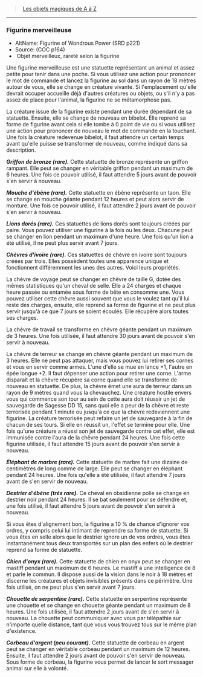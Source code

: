 ﻿---
!MagicItem
Type: Objet merveilleux
Rarity: rareté selon la figurine
Id: magicitems_az_hd.md#figurine-merveilleuse
ParentLink: magicitems_az_hd.md#les-objets-magiques-de-a-à-z
Name: Figurine merveilleuse
ParentName: Les objets magiques de A à Z
NameLevel: 3
AltName: Figurine of Wondrous Power (SRD p221)
Source: (COC p164)
Attributes: {}
AttributesDictionary: >+
  {}

---
> [Les objets magiques de A à Z](hd_magicitems_az_les_objets_magiques_de_a_a_z.md)

---

### Figurine merveilleuse

- AltName: Figurine of Wondrous Power (SRD p221)
- Source: (COC p164)
-  Objet merveilleux, rareté selon la figurine

Une figurine merveilleuse est une statuette représentant un animal et assez petite pour tenir dans une poche. Si vous utilisez une action pour prononcer le mot de commande et lancez la figurine au sol dans un rayon de 18 mètres autour de vous, elle se change en créature vivante. Si l'emplacement qu'elle devrait occuper accueille déjà d'autres créatures ou objets, ou s'il n'y a pas assez de place pour l'animal, la figurine ne se métamorphose pas.

La créature issue de la figurine existe pendant une durée dépendant de sa statuette. Ensuite, elle se change de nouveau en bibelot. Elle reprend sa forme de figurine avant cela si elle tombe à 0 point de vie ou si vous utilisez une action pour prononcer de nouveau le mot de commande en la touchant. Une fois la créature redevenue bibelot, il faut attendre un certain temps avant qu'elle puisse se transformer de nouveau, comme indiqué dans sa description.

**_Griffon de bronze (rare)._** Cette statuette de bronze représente un griffon rampant. Elle peut se changer en véritable griffon pendant un maximum de 6 heures. Une fois ce pouvoir utilisé, il faut attendre 5 jours avant de pouvoir s'en servir à nouveau.

**_Mouche d'ébène (rare)._** Cette statuette en ébène représente un taon. Elle se change en mouche géante pendant 12 heures et peut alors servir de monture. Une fois ce pouvoir utilisé, il faut attendre 2 jours avant de pouvoir s'en servir à nouveau.

**_Lions dorés (rare)._** Ces statuettes de lions dorés sont toujours créées par paire. Vous pouvez utiliser une figurine à la fois ou les deux. Chacune peut se changer en lion pendant un maximum d'une heure. Une fois qu'un lion a été utilisé, il ne peut plus servir avant 7 jours.

**_Chèvres d'ivoire (rare)._** Ces statuettes de chèvre en ivoire sont toujours créées par trois. Elles possèdent toutes une apparence unique et fonctionnent différemment les unes des autres. Voici leurs propriétés.

La chèvre de voyage peut se changer en chèvre de taille G, dotée des mêmes statistiques qu'un cheval de selle. Elle a 24 charges et chaque heure passée ou entamée sous forme de bête en consomme une. Vous pouvez utiliser cette chèvre aussi souvent que vous le voulez tant qu'il lui reste des charges, ensuite, elle reprend sa forme de figurine et ne peut plus servir jusqu'à ce que 7 jours se soient écoulés. Elle récupère alors toutes ses charges.

La chèvre de travail se transforme en chèvre géante pendant un maximum de 3 heures. Une fois utilisée, il faut attendre 30 jours avant de pouvoir s'en servir à nouveau.

La chèvre de terreur se change en chèvre géante pendant un maximum de 3 heures. Elle ne peut pas attaquer, mais vous pouvez lui retirer ses cornes et vous en servir comme armes. L'une d'elle se mue en lance +1, l'autre en épée longue +2. Il faut dépenser une action pour retirer une corne. L'arme disparaît et la chèvre récupère sa corne quand elle se transforme de nouveau en statuette. De plus, la chèvre émet une aura de terreur dans un rayon de 9 mètres quand vous la chevauchez. Une créature hostile envers vous qui commence son tour au sein de cette aura doit réussir un jet de sauvegarde de Sagesse DD 15, sans quoi elle a peur de la chèvre et reste terrorisée pendant 1 minute ou jusqu'à ce que la chèvre redeviennent une figurine. La créature terrorisée peut refaire un jet de sauvegarde à la fin de chacun de ses tours. Si elle en réussit un, l'effet se termine pour elle. Une fois qu'une créature a réussi son jet de sauvegarde contre cet effet, elle est immunisée contre l'aura de la chèvre pendant 24 heures. Une fois cette figurine utilisée, il faut attendre 15 jours avant de pouvoir s'en servir à nouveau.

**_Éléphant de marbre (rare)._** Cette statuette de marbre fait une dizaine de centimètres de long comme de large. Elle peut se changer en éléphant pendant 24 heures. Une fois qu'elle a été utilisée, il faut attendre 7 jours avant de s'en servir de nouveau.

**_Destrier d'ébène (très rare)._** Ce cheval en obsidienne polie se change en destrier noir pendant 24 heures. Il se bat seulement pour se défendre et, une fois utilisé, il faut attendre 5 jours avant de pouvoir s'en servir à nouveau.

Si vous êtes d'alignement bon, la figurine a 10 % de chance d'ignorer vos ordres, y compris celui lui intimant de reprendre sa forme de statuette. Si vous êtes en selle alors que le destrier ignore un de vos ordres, vous êtes instantanément tous deux transportés sur un plan des enfers où le destrier reprend sa forme de statuette.

**_Chien d'onyx (rare)._** Cette statuette de chien en onyx peut se changer en mastiff pendant un maximum de 6 heures. Le mastiff a une intelligence de 8 et parle le commun. Il dispose aussi de la vision dans le noir à 18 mètres et discerne les créatures et objets invisibles présents dans ce périmètre. Une fois utilisé, on ne peut plus s'en servir avant 7 jours.

**_Chouette de serpentine (rare)._** Cette statuette en serpentine représente une chouette et se change en chouette géante pendant un maximum de 8 heures. Une fois utilisée, il faut attendre 2 jours avant de s'en servir à nouveau. La chouette peut communiquer avec vous par télépathie sur n'importe quelle distance, tant que vous vous trouvez tous sur le même plan d'existence.

**_Corbeau d'argent (peu courant)._** Cette statuette de corbeau en argent peut se changer en véritable corbeau pendant un maximum de 12 heures. Ensuite, il faut attendre 2 jours avant de pouvoir s'en servir de nouveau. Sous forme de corbeau, la figurine vous permet de lancer le sort messager animal sur elle à volonté.

